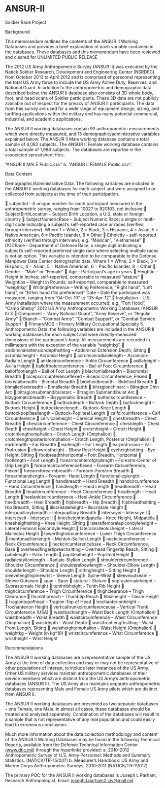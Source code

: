 # ANSUR-II
Soldier Race Project

Background

This memorandum outlines the contents of the ANSUR II Working Databases and provides a brief explanation of each variable contained in the databases. These databases and this memorandum have been reviewed and cleared for UNLIMITED PUBLIC RELEASE

The 2012 US Army Anthropometric Survey (ANSUR II) was executed by the Natick Soldier Research, Development and Engineering Center (NSRDEC) from October 2010 to April 2012 and is comprised of personnel representing the total US Army force to include the US Army Active Duty, Reserves, and National Guard. In addition to the anthropometric and demographic data described below, the ANSUR II database also consists of 3D whole body, foot, and head scans of Soldier participants. These 3D data are not publicly available out of respect for the privacy of ANSUR II participants. The data from this survey are used for a wide range of equipment design, sizing, and tariffing applications within the military and has many potential commercial, industrial, and academic applications.

The ANSUR II working databases contain 93 anthropometric measurements which were directly measured, and 15 demographic/administrative variables explained below. The ANSUR II Male working database contains a total sample of 4,082 subjects. The ANSUR II Female working database contains a total sample of 1,986 subjects. The databases are reported in the associated spreadsheet files:

“ANSUR II MALE Public.csv” b. “ANSUR II FEMALE Public.csv”.

Data Content

Demographic/Administrative Data: The following variables are included in the ANSUR II working databases for each subject and were assigned to or collected from subjects at the time of their participation.

 subjectid – A unique number for each participant measured in the anthropometric survey, ranging from 10027 to 920103, not inclusive
 SubjectBirthLocation – Subject Birth Location; a U.S. state or foreign country
 SubjectNumericRace – Subject Numeric Race; a single or multi-digit code indicating a subject’s self-reported race or races (verified through interview). Where 1 = White, 2 = Black, 3 = Hispanic, 4 = Asian, 5 = Native American, 6 = Pacific Islander, 8 = Other
 Ethnicity – self-reported ethnicity (verified through interview); e.g. “Mexican”, “Vietnamese”
 DODRace – Department of Defense Race; a single digit indicating a subject’s self-reported preferred single race where selecting multiple races is not an option. This variable is intended to be comparable to the Defense Manpower Data Center demographic data. Where 1 = White, 2 = Black, 3 = Hispanic, 4 = Asian, 5 = Native American, 6 = Pacific Islander, 8 = Other
 Gender – “Male” or “Female”
 Age – Participant’s age in years
 Heightin – Height in Inches; self-reported, comparable to measured “stature”
 Weightlbs – Weight in Pounds; self-reported, comparable to measured “weightkg”
 WritingPreference – Writing Preference; “Right hand”, “Left hand”, or “Either hand (No preference)”
Date – Date the participant was measured, ranging from “04-Oct-10” to “05-Apr-12”
 Installation – U.S. Army installation where the measurement occurred; e.g. “Fort Hood”, “Camp Shelby”
2012 US Army Anthropometric Working Databases (ANSUR II)
3
 Component – “Army National Guard”, “Army Reserve”, or “Regular Army”
 Branch – “Combat Arms”, “Combat Support”, or “Combat Service Support”
 PrimaryMOS – Primary Military Occupational Specialty
5. Anthropometric Data: the following variables are included in the ANSUR II working databases for each subject and were directly-measured dimensions of the participant’s body. All measurements are recorded in millimeters with the exception of the variable “weightkg”.
 abdominalextensiondepthsitting – Abdominal Extension Depth, Sitting
 acromialheight – Acromial Height
 acromionradialelength – Acromion-Radiale Length
 anklecircumference – Ankle Circumference
 axillaheight – Axilla Height
 balloffootcircumference – Ball of Foot Circumference
 balloffootlength – Ball of Foot Length
 biacromialbreadth – Biacromial Breadth
 bicepscircumferenceflexed – Biceps Circumference, Flexed
 bicristalbreadth – Bicristal Breadth
 bideltoidbreadth – Bideltoid Breadth
 bimalleolarbreadth – Bimalleolar Breadth
 bitragionchinarc – Bitragion Chin Arc
 bitragionsubmandibulararc – Bitragion Submandibular Arc
 bizygomaticbreadth – Bizygomatic Breadth
 buttockcircumference – Buttock Circumference
 buttockdepth – Buttock Depth
 buttockheight – Buttock Height
 buttockkneelength – Buttock-Knee Length
 buttockpopliteallength – Buttock-Popliteal Length
 calfcircumference – Calf Circumference
 cervicaleheight – Cervical Height
 chestbreadth – Chest Breadth
 chestcircumference – Chest Circumference
 chestdepth – Chest Depth
 chestheight – Chest Height
 crotchheight – Crotch Height
 crotchlengthomphalion – Crotch Length (Omphalion)
 crotchlengthposterioromphalion – Crotch Length, Posterior (Omphalion)
 earbreadth – Ear Breadth
 earlength – Ear Length
 earprotrusion – Ear Protrusion
 elbowrestheight – Elbow Rest Height
 eyeheightsitting – Eye Height, Sitting
 footbreadthhorizontal – Foot Breadth, Horizontal
 footlength – Foot Length
 forearmcenterofgriplength – Forearm-Center of Grip Length
 forearmcircumferenceflexed – Forearm Circumference, Flexed
 forearmforearmbreadth – Forearm-Forearm Breadth
 forearmhandlength – Forearm -Hand Length
 functionalleglength – Functional Leg Length
 handbreadth – Hand Breadth
 handcircumference – Hand Circumference
 handlength – Hand Length
 headbreadth – Head Breadth
 headcircumference – Head Circumference
 headlength – Head Length
 heelanklecircumference – Heel-Ankle Circumference
 heelbreadth – Heel Breadth
 hipbreadth – Hip Breadth
 hipbreadthsitting – Hip Breadth, Sitting
 iliocristaleheight – Iliocristale Height
 interpupillarybreadth – Interpupillary Breadth
 interscyei – Interscye I
 interscyeii – Interscye II
 kneeheightmidpatella – Knee Height, Midpatella
 kneeheightsitting – Knee Height, Sitting
 lateralfemoralepicondyleheight – Lateral Femoral Epicondyle Height
 lateralmalleolusheight – Lateral Malleolus Height
 lowerthighcircumference – Lower Thigh Circumference
 mentonsellionlength – Menton-Sellion Length
 neckcircumference – Neck Circumference
 neckcircumferencebase – Neck Circumference, Base
 overheadfingertipreachsitting – Overhead Fingertip Reach, Sitting
 palmlength – Palm Length
 poplitealheight – Popliteal Height
 radialestylionlength – Radiale-Stylion Length
 shouldercircumference – Shoulder Circumference
 shoulderelbowlength – Shoulder-Elbow Length
 shoulderlength – Shoulder Length
 sittingheight – Sitting Height
 sleevelengthspinewrist – Sleeve Length: Spine-Wrist
 sleeveoutseam – Sleeve Outseam
 span - Span
 stature - Stature
 suprasternaleheight – Suprasternale Height
 tenthribheight – Tenth Rib Height
 thighcircumference – Thigh Circumference
 thighclearance – Thigh Clearance
 thumbtipreach – Thumbtip Reach
 tibialheight – Tibiale Height
 tragiontopofhead – Tragion-Top of Head
 trochanterionheight – Trochanterion Height
 verticaltrunkcircumferenceusa – Vertical Trunk Circumference (USA)
 waistbacklength – Waist Back Length (Omphalion)
 waistbreadth – Waist Breadth
 waistcircumference – Waist Circumference (Omphalion)
 waistdepth – Waist Depth
 waistfrontlengthsitting – Waist Front Length, Sitting
 waistheightomphalion – Waist Height (Omphalion)
 weightkg – Weight (in kg*10)
 wristcircumference – Wrist Circumference
 wristheight – Wrist Height

Recommendations

The ANSUR II working databases are a representative sample of the US Army at the time of
data collection and may or may not be representative of other populations of interest, to include
later instances of the US Army. Other US military services maintain anthropometric databases of
their service members which are distinct from the US Army’s anthropometric databases
(ANSUR II). The US Army also maintains separate anthropometric databases representing Male
and Female US Army pilots which are distinct from ANSUR II.
 
The ANSUR II working databases are presented as two separate databases – one Female, one
Male. In almost all cases, these databases should be treated and analyzed separately.
Combination of the databases will result in a sample that is not representative of any real
population and could easily lead to erroneous conclusions.

Much more information about the data collection methodology and content of the ANSUR II
Working Databases may be found in the following Technical Reports, available from the
Defense Technical Information Center (www.dtic.mil) through the hyperlinks provided:
a. 2010-2012 Anthropometric Survey of U.S. Army Personnel: Methods and Summary
Statistics. (NATICK/TR-15/007)
b. Measurer’s Handbook: US Army and Marine Corps Anthropometric Surveys,
2010-2011 (NATICK/TR-11/017)
    
The primary POC for the ANSUR II working databases is Joseph L Parham, Research
Anthropologist, Email: joseph.l.parham2.civ@mail.mil.
